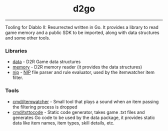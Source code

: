 <h1 align="center">d2go</h1>

---

Tooling for Diablo II: Resurrected written in Go. It provides a library to read game memory and a public SDK to be
imported, along with data structures and some other tools.

### Libraries

- [data](https://github.com/guillaume-luccioni/d2go/tree/main/pkg/data) - D2R Game data structures
- [memory](https://github.com/guillaume-luccioni/d2go/tree/main/pkg/memory) - D2R memory reader (it provides the data
  structures)
- [nip](https://github.com/guillaume-luccioni/d2go/tree/main/pkg/nip) - [NIP](https://github.com/blizzhackers/pickits/blob/master/NipGuide.md) file parser and rule evaluator, used by the itemwatcher item filter.

### Tools

- [cmd/itemwatcher](https://github.com/guillaume-luccioni/d2go/tree/main/cmd/itemwatcher) - Small tool that plays a sound
  when an item passing the filtering process is dropped
- [cmd/txttocode](https://github.com/guillaume-luccioni/d2go/tree/main/cmd/txttocode) - Static code generator, takes game .txt files and generates Go code to be used by the data package, it provides
  static data like item names, item types, skill details, etc.
